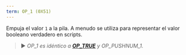 ```yaml
---
term: OP_1 (0X51)
---
```


Empuja el valor `1` a la pila. A menudo se utiliza para representar el valor booleano verdadero en scripts.

> ► *OP_1 es idéntico a **[OP_TRUE](/dictionnaire/O.md#op_true-0x51)** y OP_PUSHNUM_1.*